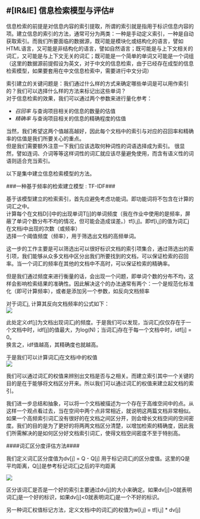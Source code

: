 #[IR&IE] 信息检索模型与评估#
-----------------------
信息检索的前提是对信息内容的索引提取，所谓的索引就是指用于标识信息内容的项。建立信息的索引的方法，通常可分为两类：一种是手动定义索引，一种是自动获取索引。而我们所要面临的数据源，既可能是模块化或结构化的语言，譬如HTML语言，又可能是非结构化的语言，譬如自然语言；既可能是与上下文相关的词汇，又可能是与上下文无关的词汇；既可能是一个简单的单词又可能是一个词组（这里的数据源前提假设为英文，对于中文的信息检索，由于已经存在成型的信息检索模型，如果要套用在中文信息检索中，需要进行中文分词）

索引建立的关键问题是：我们通过什么样的方式来确定哪些单词是可以用作索引的？我们可以选择什么样的方法来标记出这些单词？  
对于信息检索的效果，我们可以通过两个参数来进行量化参考：

+ *召回率* 与查询项目相关的信息的数量的估值
+ *精确率* 与查询项目相关的信息的精确程度的估值

当然，我们希望这两个值越高越好，因此每个文档中的索引与对应的召回率和精确率的估值是我们所要关心的重点。  
但是我们需要额外注意一下我们应该选取何种词性的词语选择成为索引。 很显然，譬如连词、介词等等这样词性的词汇就应该尽量避免使用，而含有语义性的词语则适合充当索引。

以下是集中建立信息检索模型的方法。

###一种基于频率的检索建立模型 : TF-IDF###

基于该模型建立的检索索引，首先应避免考虑功能词。即功能词将不包含在计算的词汇之中。  
计算每个在文档D[i]中的出现单词T[j]的单词频度（我在作业中使用的是频率，屏蔽了单词个数分布不均的情况，但可能会造成误差。）tf[i,j]。即tf[i,j]的值为词汇j在文档i中出现的次数（或频率）  
选择一个阈值频度（频率），用于筛选出文档的高频单词。

这一步的工作主要是可以筛选出可以很好标识文档的索引项集合，通过筛选出的索引项，我们能够从众多文档中区分出我们所要找到的文档，可以保证检索的召回率。当一个词汇的频率在其他的文档中不高时，可以保证检索的精确率。

但是我们通过频度来进行衡量的话，会出现一个问题，即单词个数的分布不均，这样会影响检索结果的准确性。因此解决这个的办法通常有两个：一个是规范化标准化（即可计算频率），或者是添加另一个参数，如反向文档频率

对于词汇j, 计算其反向文档频率的公式如下：  
![][1]

[1]: http://chart.googleapis.com/chart?cht=tx&chl=\Large%20idf_j=\log%20\frac{N}{df_j}

此处定义df[j]为文档出现词汇j的频度。于是我们可以发现，当词汇j仅仅存在于一个文档中时，idf[j]的值最大，为log(N)；当词汇j存在于每一个文档中时，idf[j] = 0。  
换言之，idf值越高，其精确度也就越高。

于是我们可以计算词汇j在文档i中的权值  
![][3]

[3]: http://chart.googleapis.com/chart?cht=tx&chl=\Large%20w_{i%20j}%20=%20tf_{i%20j}%20*idf_j

我们可以通过词汇的权值来辨别出文档是否与之相关。而建立索引其中一个关键的目的是在于能够将文档区分开来。所以我们可以通过词汇的权值来建立起文档的索引。

我们进一步总结和抽象，可以将一个文档被描述为一个存在于高维空间中的点。从这样一个观点看过去，当在空间中两个点非常相近，就说明这两篇文档非常相似。如果一个高频索引词汇没有很好的在文档之间区分开，则会增长文档空间的空间密度。我们的目的是为了更好的将两两文档区分清楚，以增加检索的精确度，因此我们所需解决的是如何区分好文档索引词汇，使得文档空间密度不至于特别高。

####词汇区分度评估方法####

我们定义词汇区分度值为dv[j] = Q - Q[j] 用于标记词汇j的区分度值。这里的Q是平均距离，Q[j]是参考标记词汇j之后的平均距离

![][2]

[2]: http://chart.googleapis.com/chart?cht=tx&chl=\Large%20Q=\frac{\sum_{i=1}^N%20\sum_{k=1%20\\%20i%20\neq%20k}^N%20sim(D_i)sim(D_k)}{N(N-1)}

区分该词汇是否是一个好的索引主要通过dv[j]的大小来确定。如果dv[j]>0就表明词汇j是一个好的标识，如果dv[j]<0就表明词汇j是一个不好的标识。

另一种词汇权值标记方法，定义文档i中的词汇j的权值为w[i,j] = tf[i,j] * dv[j]  





























